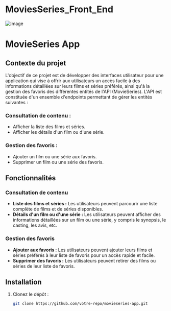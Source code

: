 # MoviesSeries_Front_End

![image](https://github.com/oussamaaatifi1/MoviesSeries_Front_End/assets/72675402/031fa129-e7de-45be-8caa-b557a9495475)


# MovieSeries App

## Contexte du projet

L'objectif de ce projet est de développer des interfaces utilisateur pour une application qui vise à offrir aux utilisateurs un accès facile à des informations détaillées sur leurs films et séries préférés, ainsi qu'à la gestion des favoris des différentes entités de l'API (MovieSeries). L'API est constituée d'un ensemble d'endpoints permettant de gérer les entités suivantes :

### Consultation de contenu :
- Afficher la liste des films et séries.
- Afficher les détails d'un film ou d'une série.

### Gestion des favoris :
- Ajouter un film ou une série aux favoris.
- Supprimer un film ou une série des favoris.

## Fonctionnalités

### Consultation de contenu
- **Liste des films et séries :** Les utilisateurs peuvent parcourir une liste complète de films et de séries disponibles.
- **Détails d'un film ou d'une série :** Les utilisateurs peuvent afficher des informations détaillées sur un film ou une série, y compris le synopsis, le casting, les avis, etc.

### Gestion des favoris
- **Ajouter aux favoris :** Les utilisateurs peuvent ajouter leurs films et séries préférés à leur liste de favoris pour un accès rapide et facile.
- **Supprimer des favoris :** Les utilisateurs peuvent retirer des films ou séries de leur liste de favoris.

## Installation

1. Clonez le dépôt :
   ```bash
   git clone https://github.com/votre-repo/movieseries-app.git
